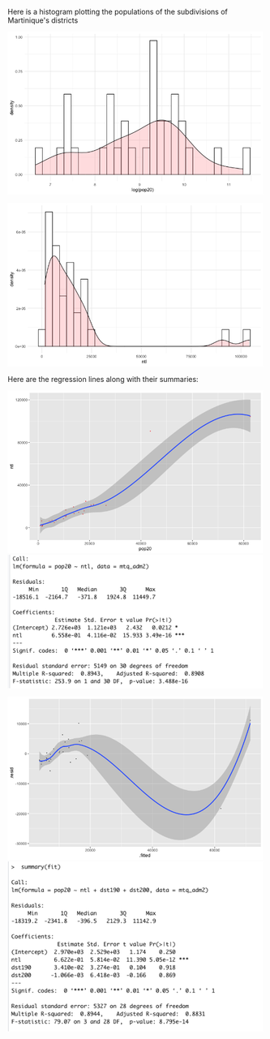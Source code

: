 Here is a histogram plotting the populations of the subdivisions of Martinique's districts

![](histogramofpop20.Rplot.png)

![](ntlhisto.png)

Here are the regression lines along with their summaries:

![](linewjustntl.png)
![](firstdatass.png)

![](dst190200line.png)
![](seconddatass.png)

